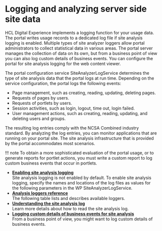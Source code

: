 # Logging and analyzing server side site data

HCL Digital Experience implements a logging function for your usage data. The portal writes usage records to a dedicated log file if site analysis logging is enabled. Multiple types of site analyzer loggers allow portal administrators to collect statistical data in various areas. The portal server manages the collection of data on its own, but from a business point of view you can also log custom details of business events. You can configure the portal for site analysis logging for the web content viewer.

The portal configuration service SiteAnalyzerLogService determines the type of site analysis data that the portal logs at run time. Depending on the service configuration, the portal logs the following events:

-   Page management, such as creating, reading, updating, deleting pages.
-   Requests of pages by users.
-   Requests of portlets by users.
-   Session activities, such as login, logout, time out, login failed.
-   User management actions, such as creating, reading, updating, and deleting users and groups.

The resulting log entries comply with the NCSA Combined industry standard. By analyzing the log entries, you can monitor applications that are running on your portal site. The site analysis infrastructure that is provided by the portal accommodates most scenarios.

!!! note
    To obtain a more sophisticated evaluation of the portal usage, or to generate reports for portlet actions, you must write a custom report to log custom business events that occur in portlets.

-   **[Enabling site analysis logging](adsaconf_tsk_nbl.md)**  
Site analysis logging is not enabled by default. To enable site analysis logging, specify the names and locations of the log files as values for the following parameters in the WP SiteAnalyzerLogService.
-   **[Analysis loggers reference](adsaconf_ref_loggers.md)**  
The following table lists and describes available loggers.
-   **[Understanding the site analysis log](adsaundr.md)**  
Learn more details about how to read the site analysis log.
-   **[Logging custom details of business events for site analysis](adsa_work_std_cust.md)**  
From a business point of view, you might want to log custom details of business events.



